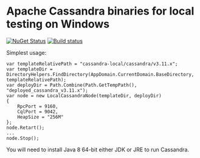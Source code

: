 # Apache Cassandra binaries for local testing on Windows

[![NuGet Status](https://img.shields.io/nuget/v/SkbKontur.Cassandra.Local.svg)](https://www.nuget.org/packages/SkbKontur.Cassandra.Local/)
[![Build status](https://ci.appveyor.com/api/projects/status/fxjye45x38hgvamu?svg=true)](https://ci.appveyor.com/project/vostok/cassandra-local)

Simplest usage:
```
var templateRelativePath = "cassandra-local/cassandra/v3.11.x";
var templateDir = DirectoryHelpers.FindDirectory(AppDomain.CurrentDomain.BaseDirectory, templateRelativePath);
var deployDir = Path.Combine(Path.GetTempPath(), "deployed_cassandra_v3.11.x");
var node = new LocalCassandraNode(templateDir, deployDir)
{
    RpcPort = 9160,
    CqlPort = 9042,
    HeapSize = "256M"
};
node.Retart();
...
node.Stop();
```

You will need to install Java 8 64-bit either JDK or JRE to run Cassandra.
